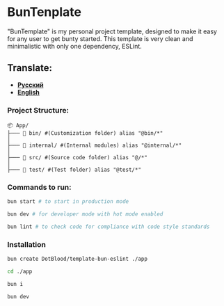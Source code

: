 # BunTenplate

"BunTemplate" is my personal project template, designed to make it easy for any user to get bunty started. This template is very clean and minimalistic with only one dependency, ESLint.

## Translate: 
* [**Русский**](https://github.com/DotBlood/template-bun-eslint/blob/master/bin/docks/README_ru.md) 
* [**English**](https://github.com/DotBlood/template-bun-eslint/blob/master/README.md)


### Project Structure:
```vbnet
📦 App/
├─── 📂 bin/ #(Customization folder) alias "@bin/*"
│
├─── 📂 internal/ #(Internal modules) alias "@internal/*"
│
├─── 📂 src/ #(Source code folder) alias "@/*"
│
├─── 📂 test/ #(Test folder) alias "@test/*"
```

### Commands to run:
```zsh
bun start # to start in production mode

bun dev # for developer mode with hot mode enabled

bun lint # to check code for compliance with code style standards
```


### Installation
```zsh
bun create DotBlood/template-bun-eslint ./app
```

```zsh
cd ./app
```

```zsh
bun i
```

```zsh
bun dev
```
